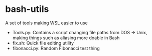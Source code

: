 # bash-utils
A set of tools making WSL easier to use

- Tools.py: Contains a script changing file paths from DOS -> Unix, making things such as aliasing more doable in Bash
- fix.sh: Quick file editing utility
- fibonacci.py: Random Fibonacci test thing
